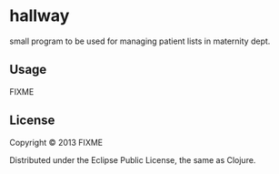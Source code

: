 # hallway

small program to be used for managing patient lists in maternity dept. 

## Usage

FIXME

## License

Copyright © 2013 FIXME

Distributed under the Eclipse Public License, the same as Clojure.

